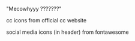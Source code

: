 "Mecowhyyy ???????"

cc icons from official cc website

social media icons (in header) from fontawesome

